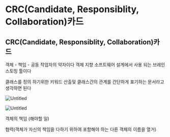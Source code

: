 # CRC(Candidate, Responsiblity, Collaboration)카드

## CRC(Candidate, Responsiblity, Collaboration)카드

객체 - 책임 - 공동 작업자의 약자이다 객체 지향 소프트웨어 설계에서 사용 되는 브레인 스토밍 툴이다

클래스를 정의 하기위한 키워드 산출및 클래스간의 관계를 간단하게 표기하는 문서라고 생각하면 된다

![Untitled](CRC(Candidate,%20Responsiblity,%20Collaboration)%E1%84%8F%E1%85%A1%E1%84%83%E1%85%B3%200972edfc34b2494a96823dc2dc4315da/Untitled.png)

![Untitled](CRC(Candidate,%20Responsiblity,%20Collaboration)%E1%84%8F%E1%85%A1%E1%84%83%E1%85%B3%200972edfc34b2494a96823dc2dc4315da/Untitled%201.png)

객체의 책임 (해야할 일)

협력(객체가 자신의 책임을 다하기 위하여 포함해야 하는 다른 객체의 이름을 열거)